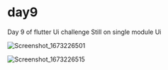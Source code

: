 # day9

Day 9 of flutter Ui challenge
Still on single module Ui

![Screenshot_1673226501](https://user-images.githubusercontent.com/66890167/211228087-c046a43e-f436-43da-a2f4-51bedb76cf15.png)

![Screenshot_1673226515](https://user-images.githubusercontent.com/66890167/211228092-03a95800-d6fc-47ba-9180-e44145445300.png)

